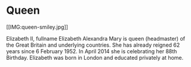 Queen
=====

[[IMG:queen-smiley.jpg]]

Elizabeth II, fullname Elizabeth Alexandra Mary is queen (headmaster) 
of the Great Britain and underlying countries. She has already reigned 
62 years since 6 February 1952. In April 2014 she is celebrating her 
88th Birthday. Elizabeth was born in London and educated privately at home. 